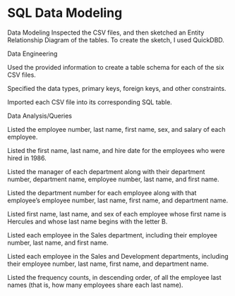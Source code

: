 # SQL Data Modeling

Data Modeling
Inspected the CSV files, and then sketched an Entity Relationship Diagram of the tables. To create the sketch, I used QuickDBD.

Data Engineering

Used the provided information to create a table schema for each of the six CSV files.

Specified the data types, primary keys, foreign keys, and other constraints.

Imported each CSV file into its corresponding SQL table.


Data Analysis/Queries

Listed the employee number, last name, first name, sex, and salary of each employee.

Listed the first name, last name, and hire date for the employees who were hired in 1986.

Listed the manager of each department along with their department number, department name, employee number, last name, and first name.

Listed the department number for each employee along with that employee’s employee number, last name, first name, and department name.

Listed first name, last name, and sex of each employee whose first name is Hercules and whose last name begins with the letter B.

Listed each employee in the Sales department, including their employee number, last name, and first name.

Listed each employee in the Sales and Development departments, including their employee number, last name, first name, and department name.

Listed the frequency counts, in descending order, of all the employee last names (that is, how many employees share each last name).
